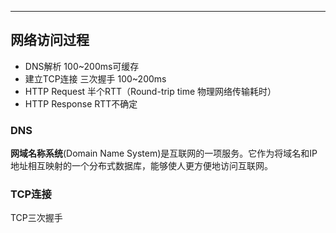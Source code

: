 ---

## 网络访问过程

* DNS解析 100~200ms可缓存
* 建立TCP连接 三次握手 100~200ms
* HTTP Request 半个RTT（Round-trip time 物理网络传输耗时）
* HTTP Response RTT不确定

### DNS

**网域名称系统**(Domain Name System)是互联网的一项服务。它作为将域名和IP地址相互映射的一个分布式数据库，能够使人更方便地访问互联网。

### TCP连接

TCP三次握手